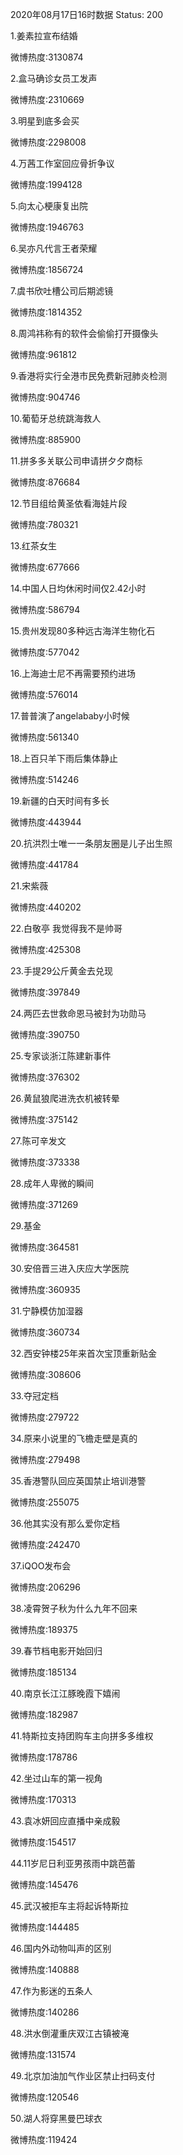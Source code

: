 2020年08月17日16时数据
Status: 200

1.姜素拉宣布结婚

微博热度:3130874

2.盒马确诊女员工发声

微博热度:2310669

3.明星到底多会买

微博热度:2298008

4.万茜工作室回应骨折争议

微博热度:1994128

5.向太心梗康复出院

微博热度:1946763

6.吴亦凡代言王者荣耀

微博热度:1856724

7.虞书欣吐槽公司后期滤镜

微博热度:1814352

8.周鸿祎称有的软件会偷偷打开摄像头

微博热度:961812

9.香港将实行全港市民免费新冠肺炎检测

微博热度:904746

10.葡萄牙总统跳海救人

微博热度:885900

11.拼多多关联公司申请拼夕夕商标

微博热度:876684

12.节目组给黄圣依看海娃片段

微博热度:780321

13.红茶女生

微博热度:677666

14.中国人日均休闲时间仅2.42小时

微博热度:586794

15.贵州发现80多种远古海洋生物化石

微博热度:577042

16.上海迪士尼不再需要预约进场

微博热度:576014

17.普普演了angelababy小时候

微博热度:561340

18.上百只羊下雨后集体静止

微博热度:514246

19.新疆的白天时间有多长

微博热度:443944

20.抗洪烈士唯一一条朋友圈是儿子出生照

微博热度:441784

21.宋紫薇

微博热度:440202

22.白敬亭 我觉得我不是帅哥

微博热度:425308

23.手提29公斤黄金去兑现

微博热度:397849

24.两匹去世救命恩马被封为功勋马

微博热度:390750

25.专家谈浙江陈建新事件

微博热度:376302

26.黄鼠狼爬进洗衣机被转晕

微博热度:375142

27.陈可辛发文

微博热度:373338

28.成年人卑微的瞬间

微博热度:371269

29.基金

微博热度:364581

30.安倍晋三进入庆应大学医院

微博热度:360935

31.宁静模仿加湿器

微博热度:360734

32.西安钟楼25年来首次宝顶重新贴金

微博热度:308606

33.夺冠定档

微博热度:279722

34.原来小说里的飞檐走壁是真的

微博热度:279498

35.香港警队回应英国禁止培训港警

微博热度:255075

36.他其实没有那么爱你定档

微博热度:242470

37.iQOO发布会

微博热度:206296

38.凌霄贺子秋为什么九年不回来

微博热度:189375

39.春节档电影开始回归

微博热度:185134

40.南京长江江豚晚霞下嬉闹

微博热度:182987

41.特斯拉支持团购车主向拼多多维权

微博热度:178786

42.坐过山车的第一视角

微博热度:170313

43.袁冰妍回应直播中亲成毅

微博热度:154517

44.11岁尼日利亚男孩雨中跳芭蕾

微博热度:145476

45.武汉被拒车主将起诉特斯拉

微博热度:144485

46.国内外动物叫声的区别

微博热度:140888

47.作为影迷的五条人

微博热度:140286

48.洪水倒灌重庆双江古镇被淹

微博热度:131574

49.北京加油加气作业区禁止扫码支付

微博热度:120546

50.湖人将穿黑曼巴球衣

微博热度:119424

